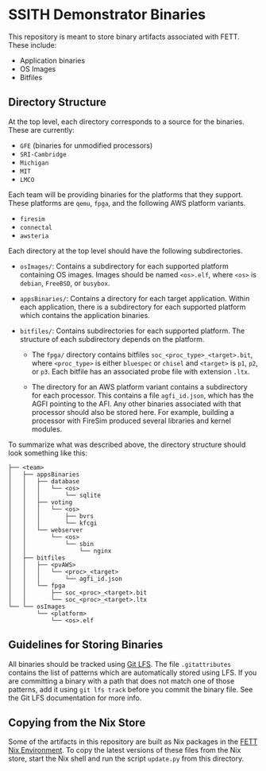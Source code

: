 # SSITH Demonstrator Binaries

This repository is meant to store binary artifacts associated with
FETT. These include:
- Application binaries
- OS Images
- Bitfiles

## Directory Structure

At the top level, each directory corresponds to a source for the
binaries. These are currently:
- `GFE` (binaries for unmodified processors)
- `SRI-Cambridge`
- `Michigan`
- `MIT`
- `LMCO`

Each team will be providing binaries for the platforms that they
support. These platforms are `qemu`, `fpga`, and the following AWS
platform variants.
- `firesim`
- `connectal`
- `awsteria`

Each directory at the top level should have the following subdirectories.

- `osImages/`: Contains a subdirectory for each supported platform
  containing OS images. Images should be named `<os>.elf`, where
  `<os>` is `debian`, `FreeBSD`, or `busybox`.
  
- `appsBinaries/`: Contains a directory for each target
  application. Within each application, there is a subdirectory for
  each supported platform which contains the application binaries.

- `bitfiles/`: Contains subdirectories for each supported
  platform. The structure of each subdirectory depends on the
  platform.

  * The `fpga/` directory contains bitfiles
    `soc_<proc_type>_<target>.bit`, where `<proc_type>` is either
    `bluespec` or `chisel` and `<target>` is `p1`, `p2`, or `p3`. Each
    bitfile has an associated probe file with extension `.ltx`.

  * The directory for an AWS platform variant contains a subdirectory
    for each processor. This contains a file `agfi_id.json`, which has
    the AGFI pointing to the AFI. Any other binaries associated with
    that processor should also be stored here. For example, building a
    processor with FireSim produced several libraries and kernel
    modules.

To summarize what was described above, the directory structure should
look something like this:

```
├── <team>
│   ├── appsBinaries
│   │   ├── database
│   │   │   └── <os>
│   │   │       └── sqlite
│   │   ├── voting
│   │   │   └── <os>
│   │   │       ├── bvrs
│   │   │       └── kfcgi
│   │   └── webserver
│   │       └── <os>
│   │           └── sbin
│   │               └── nginx
│   ├── bitfiles
│   │   ├── <pvAWS>
│   │   │   └── <proc>_<target>
│   │   │       └── agfi_id.json
│   │   └── fpga
│   │       ├── soc_<proc>_<target>.bit
│   │       └── soc_<proc>_<target>.ltx
└── └── osImages
        └── <platform>
            └── <os>.elf
```

## Guidelines for Storing Binaries

All binaries should be tracked using [Git
LFS](https://git-lfs.github.com/). The file `.gitattributes` contains
the list of patterns which are automatically stored using LFS. If you
are committing a binary with a path that does not match one of those
patterns, add it using `git lfs track` before you commit the binary
file. See the Git LFS documentation for more info.

## Copying from the Nix Store

Some of the artifacts in this repository are built as Nix packages in
the [FETT Nix
Environment](https://github.com/DARPA-SSITH-Demonstrators/SSITH-FETT-Environment). To
copy the latest versions of these files from the Nix store, start the
Nix shell and run the script `update.py` from this directory.
